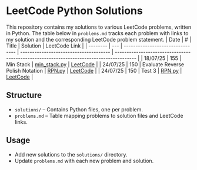 # LeetCode Python Solutions

This repository contains my solutions to various LeetCode problems, written in Python. The table below in `problems.md` tracks each problem with links to my solution and the corresponding LeetCode problem statement.
| Date     | #   | Title                            | Solution                               | LeetCode Link                                                                           |
| -------- | --- | -------------------------------- | -------------------------------------- | --------------------------------------------------------------------------------------- |
| 18/07/25 | 155 | Min Stack                        | [min_stack.py](solutions/min_stack.py) | [LeetCode](https://leetcode.com/problems/min-stack/description/)                        |
| 24/07/25 | 150 | Evaluate Reverse Polish Notation | [RPN.py](solutions/RPN.py)             | [LeetCode](https://leetcode.com/problems/evaluate-reverse-polish-notation/description/) |
| 24/07/25 | 150 | Test 3                         | [RPN.py](solutions/RPN.py)             | [LeetCode](https://leetcode.com/problems/evaluate-reverse-polish-notation/description/) |
## Structure

- `solutions/` – Contains Python files, one per problem.
- `problems.md` – Table mapping problems to solution files and LeetCode links.

## Usage

- Add new solutions to the `solutions/` directory.
- Update `problems.md` with each new problem and solution.
